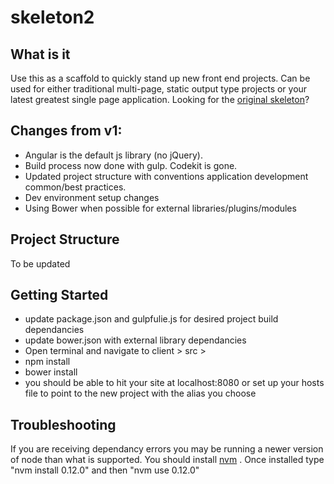 # skeleton2

## What is it

Use this as a scaffold to quickly stand up new front end projects. Can be used for either traditional multi-page, static output type projects or your latest greatest single page application. Looking for the [original skeleton](https://github.com/navigationarts/skeleton)?

## Changes from v1:

- Angular is the default js library (no jQuery).
- Build process now done with gulp. Codekit is gone.
- Updated project structure with conventions application development common/best practices.
- Dev environment setup changes
- Using Bower when possible for external libraries/plugins/modules

## Project Structure

To be updated

## Getting Started
- update package.json and gulpfulie.js for desired project build dependancies
- update bower.json with external library dependancies
- Open terminal and navigate to client > src >
- npm install
- bower install
- you should be able to hit your site at localhost:8080 or set up your hosts file to point to the new project with the alias you choose


## Troubleshooting

If you are receiving dependancy errors you may be running a newer version of node than what is supported. You should install [nvm](https://github.com/creationix/nvm) . Once installed type "nvm install 0.12.0" and then "nvm use 0.12.0"



